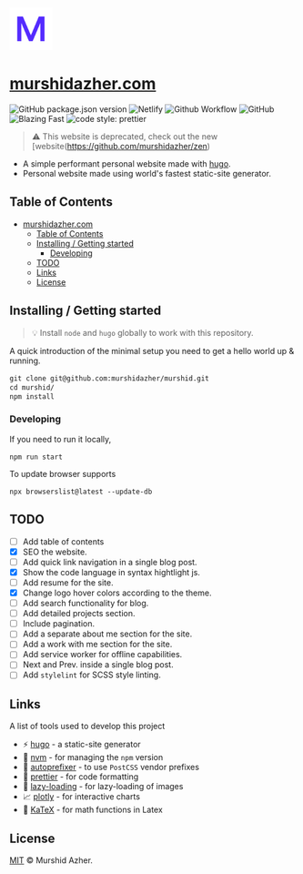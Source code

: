 <img src="https://raw.githubusercontent.com/murshidazher/murshid/master/themes/murshid-starter/static/img/favicon-lg.png" width="75px">

# [murshidazher.com](https://www.murshidazher.com)

![GitHub package.json version](https://img.shields.io/github/package-json/v/murshidazher/murshid?style=flat-square)
![Netlify](https://img.shields.io/netlify/5bb22eef-8559-4079-be63-e42c63f63770?logo=netlify&style=flat-square)
![Github Workflow](https://img.shields.io/github/actions/workflow/status/murshidazher/murshid/codeql-analysis.yml?label=codeql-analysis&style=flat-square)
![GitHub](https://img.shields.io/github/license/murshidazher/murshid?style=flat-square)
![Blazing Fast](https://img.shields.io/badge/speed-blazing%20%F0%9F%94%A5-brightgreen.svg?style=flat-square)
![code style: prettier](https://img.shields.io/badge/code_style-prettier-ff69b4.svg?style=flat-square)

> ⚠️ This website is deprecated, check out the new [website\(https://github.com/murshidazher/zen)

- A simple performant personal website made with [hugo](https://gohugo.io/).
- Personal website made using world's fastest static-site generator.

## Table of Contents

- [murshidazher.com](#murshidazhercom)
  - [Table of Contents](#table-of-contents)
  - [Installing / Getting started](#installing--getting-started)
    - [Developing](#developing)
  - [TODO](#todo)
  - [Links](#links)
  - [License](#license)

## Installing / Getting started

> 💡 Install `node` and `hugo` globally to work with this repository.

A quick introduction of the minimal setup you need to get a hello world up & running.

```shell
git clone git@github.com:murshidazher/murshid.git
cd murshid/
npm install
```

### Developing

If you need to run it locally,

```shell
npm run start
```

To update browser supports

```shell
npx browserslist@latest --update-db
```

## TODO

- [ ] Add table of contents
- [x] SEO the website.
- [ ] Add quick link navigation in a single blog post.
- [x] Show the code language in syntax hightlight js.
- [ ] Add resume for the site.
- [x] Change logo hover colors according to the theme.
- [ ] Add search functionality for blog.
- [ ] Add detailed projects section.
- [ ] Include pagination.
- [ ] Add a separate about me section for the site.
- [ ] Add a work with me section for the site.
- [ ] Add service worker for offline capabilities.
- [ ] Next and Prev. inside a single blog post.
- [ ] Add `stylelint` for SCSS style linting.

## Links

A list of tools used to develop this project

- :zap: [hugo](https://gohugo.io/) - a static-site generator
- :athletic_shoe: [nvm](https://github.com/nvm-sh/nvm#installation-and-update) - for managing the `npm` version
- :baby_bottle: [autoprefixer](https://github.com/postcss/autoprefixer) - to use `PostCSS` vendor prefixes
- :burrito: [prettier](https://prettier.io/) - for code formatting
- :cactus: [lazy-loading](https://github.com/aFarkas/lazysizes) - for lazy-loading of images
- :chart_with_upwards_trend: [plotly](https://plotly.com/javascript/) - for interactive charts
- :dancer: [KaTeX](https://katex.org/docs/supported.html) - for math functions in Latex

## License

[MIT](https://github.com/murshidazher/murshid/blob/master/LICENSE) © Murshid Azher.
